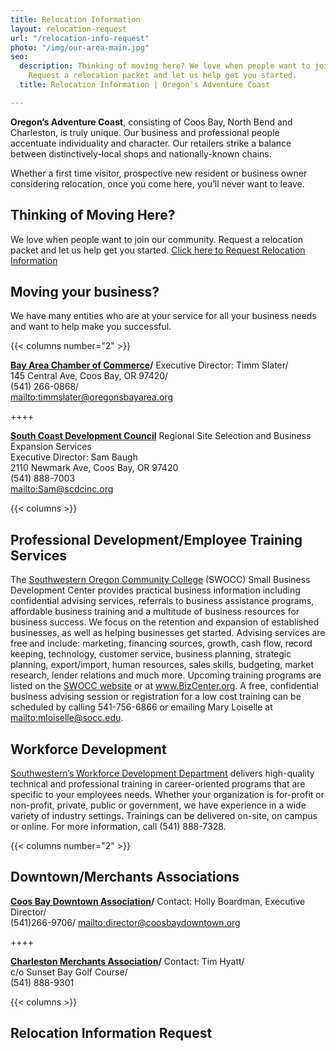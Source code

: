 ```yaml
---
title: Relocation Information
layout: relocation-request
url: "/relocation-info-request"
photo: "/img/our-area-main.jpg"
seo:
  description: Thinking of moving here? We love when people want to join our community.
    Request a relocation packet and let us help get you started.
  title: Relocation Information | Oregon's Adventure Coast

---
```

**Oregon’s Adventure Coast**, consisting of Coos Bay, North Bend and Charleston, is truly unique. Our business and professional people accentuate individuality and character. Our retailers strike a balance between distinctively-local shops and nationally-known chains.

Whether a first time visitor, prospective new resident or business owner considering relocation, once you come here, you’ll never want to leave.

## Thinking of Moving Here?

We love when people want to join our community. Request a relocation packet and let us help get you started. [Click here to Request Relocation Information](#relocationform)

## Moving your business?

We have many entities who are at your service for all your business needs and want to help make you successful.

{{< columns number="2" >}}

**<a href="http://coosbaynorthbendcharlestonchamber.com" target="_blank">Bay Area Chamber of Commerce</a>/**
Executive Director: Timm Slater/  
145 Central Ave, Coos Bay, OR 97420/  
(541) 266-0868/  
[mailto:timmslater@oregonsbayarea.org](mailto:timmslater@oregonsbayarea.org)

\++++

**<a href="https://www.scdcinc.org" target="_blank">South Coast Development Council</a>**
Regional Site Selection and Business Expansion Services  
Executive Director: Sam Baugh  
2110 Newmark Ave, Coos Bay, OR 97420  
(541) 888-7003   
[mailto:Sam@scdcinc.org](Sam@scdcinc.org)

{{< columns >}}

## Professional Development/Employee Training Services

The [Southwestern Oregon Community College](https://www.socc.edu) (SWOCC) Small Business Development Center provides practical business information including confidential advising services, referrals to business assistance programs, affordable business training and a multitude of business resources for business success.  We focus on the retention and expansion of established businesses, as well as helping businesses get started.  Advising services are free and include: marketing, financing sources, growth, cash flow, record keeping, technology, customer service, business planning, strategic planning, export/import, human resources, sales skills, budgeting, market research, lender relations and much more.  Upcoming training programs are listed on the [SWOCC website](https://www.socc.edu) or at <a href="https://bizcenter.org" target="_blank">www.BizCenter.org</a>.  A free, confidential business advising session or registration for a low cost training can be scheduled by calling 541-756-6866 or emailing Mary Loiselle at [mailto:mloiselle@socc.edu](mailto:mloiselle@socc.edu).

## Workforce Development

<a href="https://www.socc.edu" target="_blank">Southwestern’s Workforce Development Department</a> delivers high-quality technical and professional training in career-oriented programs that are specific to your employees needs. Whether your organization is for-profit or non-profit, private, public or government, we have experience in a wide variety of industry settings. Trainings can be delivered on-site, on campus or online. For more information, call (541) 888-7328.

{{< columns number="2" >}}

## Downtown/Merchants Associations

**<a href="http://coosbaydowntown.org" target="_blank">Coos Bay Downtown Association</a>/**
Contact: Holly Boardman, Executive Director/  
(541)266-9706/
[mailto:director@coosbaydowntown.org](mailto:director@coosbaydowntown.org)

\++++

**<a href="https://charlestonoregonmerchants.com" target="_blank">Charleston Merchants Association</a>/**
Contact: Tim Hyatt/  
c/o Sunset Bay Golf Course/  
(541) 888-9301

{{< columns >}}

## Relocation Information Request

<script type="text/javascript" src="https://form.jotform.com/jsform/83167269356164"></script>